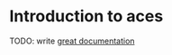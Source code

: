# Introduction to aces

TODO: write [great documentation](http://jacobian.org/writing/what-to-write/)
